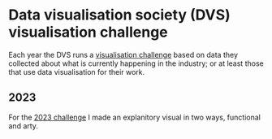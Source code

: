 # Data visualisation society (DVS) visualisation challenge

Each year the DVS runs a [visualisation challenge](https://www.datavisualizationsociety.org/soti-challenge) based on data they collected about what is currently happening in the industry; or at least those that use data visualisation for their work. 

## 2023

For the [2023 challenge](https://www.datavisualizationsociety.org/soti-challenge-2023) I made an explanitory visual in two ways, functional and arty. 

